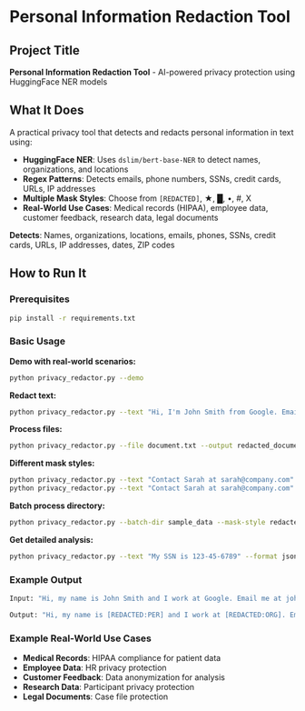 # Personal Information Redaction Tool

## Project Title
**Personal Information Redaction Tool** - AI-powered privacy protection using HuggingFace NER models

## What It Does
A practical privacy tool that detects and redacts personal information in text using:
- **HuggingFace NER**: Uses `dslim/bert-base-NER` to detect names, organizations, and locations
- **Regex Patterns**: Detects emails, phone numbers, SSNs, credit cards, URLs, IP addresses
- **Multiple Mask Styles**: Choose from `[REDACTED]`, ★, █, •, #, X
- **Real-World Use Cases**: Medical records (HIPAA), employee data, customer feedback, research data, legal documents

**Detects**: Names, organizations, locations, emails, phones, SSNs, credit cards, URLs, IP addresses, dates, ZIP codes

## How to Run It

### Prerequisites
```bash
pip install -r requirements.txt
```

### Basic Usage

**Demo with real-world scenarios:**
```bash
python privacy_redactor.py --demo
```

**Redact text:**
```bash
python privacy_redactor.py --text "Hi, I'm John Smith from Google. Email me at john@google.com or call (555) 123-4567."
```

**Process files:**
```bash
python privacy_redactor.py --file document.txt --output redacted_document.txt
```

**Different mask styles:**
```bash
python privacy_redactor.py --text "Contact Sarah at sarah@company.com" --mask-style stars
python privacy_redactor.py --text "Contact Sarah at sarah@company.com" --mask-style blocks
```

**Batch process directory:**
```bash
python privacy_redactor.py --batch-dir sample_data --mask-style redacted
```

**Get detailed analysis:**
```bash
python privacy_redactor.py --text "My SSN is 123-45-6789" --format json --summary
```

### Example Output
```bash
Input: "Hi, my name is John Smith and I work at Google. Email me at john.smith@google.com or call (555) 123-4567."
```
```bash
Output: "Hi, my name is [REDACTED:PER] and I work at [REDACTED:ORG]. Email me at [REDACTED:EMAIL] or call [REDACTED:PHONE]."
```

### Example Real-World Use Cases
- **Medical Records**: HIPAA compliance for patient data
- **Employee Data**: HR privacy protection
- **Customer Feedback**: Data anonymization for analysis
- **Research Data**: Participant privacy protection
- **Legal Documents**: Case file protection